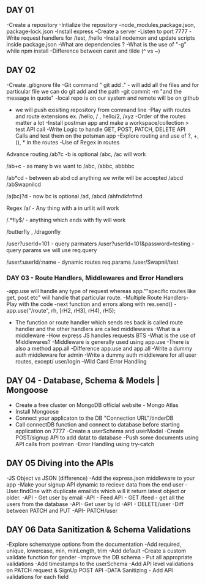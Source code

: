 ## DAY 01

-Create a repository
-Intialize the repository
-node_modules,package.json,
package-lock.json
-Install express
-Create a server
-Listen to port 7777
-Write request handlers for /test, /hello
-Install nodemon and update scripts inside package.json
-What are dependencies ?
-What is the use of "-g" while npm install
-Difference between caret and tilde (^ vs ~)

## DAY 02

-Create .gitignore file
-Git command " git add ." - will add all the files and for particular file we can do git add and the path
-git commit -m "and the message in quote"
-local repo is on our system and remote will be on github

- we will push exisiting repository from command line
  -Play with routes and route extensions ex. /hello, / , hello/2,
  /xyz
  -Order of the routes matter a lot
  -Install postman app and make a workspace/collection > test API call
  -Write Logic to handle GET, POST, PATCH, DELETE API Calls and test them on the potsman app
  -Explore routing and use of ?, +, (), \* in the routes
  -Use of Regex in routes

Advance routing
/ab?c -b is optional
/abc, /ac will work

/ab+c - as many b we want to
/abc, /abbc, abbbbc

/ab\*cd - between ab abd cd anything we write will be accepted
/abcd /abSwapnilcd

/a(bc)?d - now bc is optional
/ad, /abcd /ahfndkfnfmd

Regex
/a/ - Any thing with a in url it will work

/.\*fly$/ - anything which ends with fly will work

/butterfly , /dragonfly

/user?userId=101 - query parmaters
/user?userId=101&password=testing -query params
we will use req.query

/user/:userId/:name - dynamic routes
req.params
/user/Swapnil/test

### DAY 03 - Route Handlers, Middlewares and Error Handlers

-app.use will handle any type of request whereas app.""specific routes like get, post etc" will handle that particular route.
-Multiple Route Handlers- Play with the code
-next function and errors along with res.send()
-app.use("/route", rh, [rH2, rH3], rH4), rH5);

- The function or route handler which sends res back is called route handler and the other handlers are called middlewares
  -What is a middleware
  -How express JS handles requests BTS
  -What is the use of Middlewares?
  -Middleware is generally used using app.use
  -There is also a method app.all
  -Difference app.use and app.all
  -Write a dummy auth middleware for admin
  -Write a dummy auth middleware for all user routes, except/ user/login
  -Wild Card Error Handling

## DAY 04 - Database, Schema & Models | Mongoose

- Create a free cluster on MongoDB official website - Mongo Atlas
- Install Mongoose
- Connect your applicaton to the DB "Connection URL"/tinderDB
- Call connectDB function and connect to database before starting application on 7777
  -Create a userSchema and userModel
  -Create POST/signup API to add datat to database
  -Push some documents using API calls from postman
  -Error Handling using try-catch

## DAY 05 Diving into the APIs

-JS Object vs JSON (difference)
-Add the express.json middleware to your app
-Make your signup API dynamic to recieve data from the end user
-User.findOne with duplicate emailIds which will it return latest object or older.
-API - Get user by email
-API - Feed API - GET /feed - get all the users from the database
-API- Get user by Id
-API - DELETE/user
-Diff between PATCH and PUT
-API- PATCH/user

## DAY 06 Data Sanitization & Schema Validations

-Explore schematype options from the documentation
-Add required, unique, lowercase, min, minLength, trim
-Add default
-Create a custom validate function for gender
-Improve the DB schema - Put all appropriate validations
-Add timestamps to the userSchema
-Add API level validations on PATCH request & SignUp POST API
-DATA Sanitizing - Add API validations for each field
